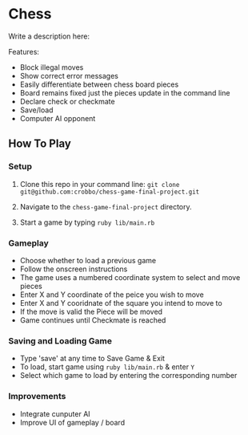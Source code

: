 # Chess

Write a description here:

Features: 
- Block illegal moves
- Show correct error messages 
- Easily differentiate between chess board pieces 
- Board remains fixed just the pieces update in the command line
- Declare check or checkmate
- Save/load
- Computer AI opponent

## How To Play

### Setup

1. Clone this repo in your command line: `git clone git@github.com:crobbo/chess-game-final-project.git`

2. Navigate to the `chess-game-final-project` directory.

3. Start a game by typing `ruby lib/main.rb`

### Gameplay

* Choose whether to load a previous game
* Follow the onscreen instructions
* The game uses a numbered coordinate system to select and move pieces
* Enter X and Y coordinate of the peice you wish to move 
* Enter X and Y cooridnate of the square you intend to move to
* If the move is valid the Piece will be moved
* Game continues until Checkmate is reached 

### Saving and Loading Game

* Type 'save' at any time to Save Game & Exit
* To load, start game using `ruby lib/main.rb` & enter `Y`
* Select which game to load by entering the corresponding number 


### Improvements 

* Integrate cunputer AI
* Improve UI of gameplay / board
